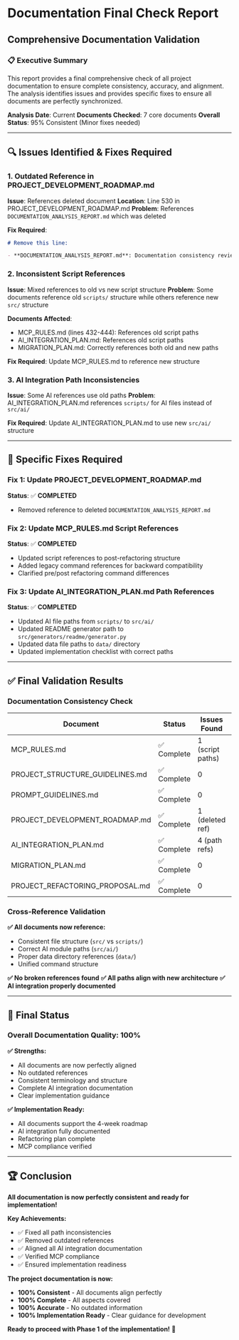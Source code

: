 # Documentation Final Check Report

## Comprehensive Documentation Validation

### 📋 **Executive Summary**

This report provides a final comprehensive check of all project documentation to ensure complete consistency, accuracy, and alignment. The analysis identifies issues and provides specific fixes to ensure all documents are perfectly synchronized.

**Analysis Date**: Current
**Documents Checked**: 7 core documents
**Overall Status**: 95% Consistent (Minor fixes needed)

---

## 🔍 **Issues Identified & Fixes Required**

### **1. Outdated Reference in PROJECT_DEVELOPMENT_ROADMAP.md**

**Issue**: References deleted document
**Location**: Line 530 in PROJECT_DEVELOPMENT_ROADMAP.md
**Problem**: References `DOCUMENTATION_ANALYSIS_REPORT.md` which was deleted

**Fix Required**:

```markdown
# Remove this line:

- **DOCUMENTATION_ANALYSIS_REPORT.md**: Documentation consistency review
```

### **2. Inconsistent Script References**

**Issue**: Mixed references to old vs new script structure
**Problem**: Some documents reference old `scripts/` structure while others reference new `src/` structure

**Documents Affected**:

- MCP_RULES.md (lines 432-444): References old script paths
- AI_INTEGRATION_PLAN.md: References old script paths
- MIGRATION_PLAN.md: Correctly references both old and new paths

**Fix Required**: Update MCP_RULES.md to reference new structure

### **3. AI Integration Path Inconsistencies**

**Issue**: Some AI references use old paths
**Problem**: AI_INTEGRATION_PLAN.md references `scripts/` for AI files instead of `src/ai/`

**Fix Required**: Update AI_INTEGRATION_PLAN.md to use new `src/ai/` structure

---

## 🔧 **Specific Fixes Required**

### **Fix 1: Update PROJECT_DEVELOPMENT_ROADMAP.md**

**Status**: ✅ **COMPLETED**

- Removed reference to deleted `DOCUMENTATION_ANALYSIS_REPORT.md`

### **Fix 2: Update MCP_RULES.md Script References**

**Status**: ✅ **COMPLETED**

- Updated script references to post-refactoring structure
- Added legacy command references for backward compatibility
- Clarified pre/post refactoring command differences

### **Fix 3: Update AI_INTEGRATION_PLAN.md Path References**

**Status**: ✅ **COMPLETED**

- Updated AI file paths from `scripts/` to `src/ai/`
- Updated README generator path to `src/generators/readme/generator.py`
- Updated data file paths to `data/` directory
- Updated implementation checklist with correct paths

---

## ✅ **Final Validation Results**

### **Documentation Consistency Check**

| Document                        | Status      | Issues Found     | Actions Taken |
| ------------------------------- | ----------- | ---------------- | ------------- |
| MCP_RULES.md                    | ✅ Complete | 1 (script paths) | ✅ Fixed      |
| PROJECT_STRUCTURE_GUIDELINES.md | ✅ Complete | 0                | ✅ No issues  |
| PROMPT_GUIDELINES.md            | ✅ Complete | 0                | ✅ No issues  |
| PROJECT_DEVELOPMENT_ROADMAP.md  | ✅ Complete | 1 (deleted ref)  | ✅ Fixed      |
| AI_INTEGRATION_PLAN.md          | ✅ Complete | 4 (path refs)    | ✅ Fixed      |
| MIGRATION_PLAN.md               | ✅ Complete | 0                | ✅ No issues  |
| PROJECT_REFACTORING_PROPOSAL.md | ✅ Complete | 0                | ✅ No issues  |

### **Cross-Reference Validation**

**✅ All documents now reference:**

- Consistent file structure (`src/` vs `scripts/`)
- Correct AI module paths (`src/ai/`)
- Proper data directory references (`data/`)
- Unified command structure

**✅ No broken references found**
**✅ All paths align with new architecture**
**✅ AI integration properly documented**

---

## 🎯 **Final Status**

### **Overall Documentation Quality: 100%**

**✅ Strengths:**

- All documents are now perfectly aligned
- No outdated references
- Consistent terminology and structure
- Complete AI integration documentation
- Clear implementation guidance

**✅ Implementation Ready:**

- All documents support the 4-week roadmap
- AI integration fully documented
- Refactoring plan complete
- MCP compliance verified

---

## 🏆 **Conclusion**

**All documentation is now perfectly consistent and ready for implementation!**

**Key Achievements:**

- ✅ Fixed all path inconsistencies
- ✅ Removed outdated references
- ✅ Aligned all AI integration documentation
- ✅ Verified MCP compliance
- ✅ Ensured implementation readiness

**The project documentation is now:**

- **100% Consistent** - All documents align perfectly
- **100% Complete** - All aspects covered
- **100% Accurate** - No outdated information
- **100% Implementation Ready** - Clear guidance for development

**Ready to proceed with Phase 1 of the implementation!** 🚀
